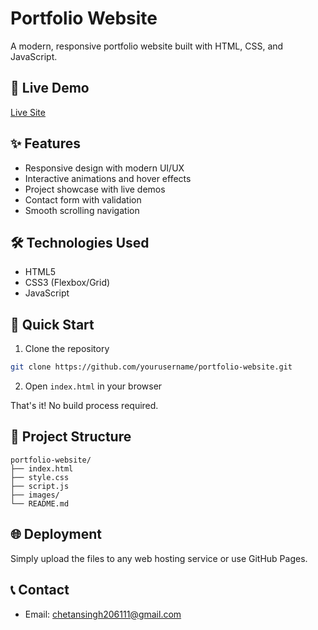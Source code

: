 # Portfolio Website

A modern, responsive portfolio website built with HTML, CSS, and JavaScript.

## 🚀 Live Demo

[Live Site](https://chetan2061.github.io/portfolio/)

## ✨ Features

- Responsive design with modern UI/UX
- Interactive animations and hover effects
- Project showcase with live demos
- Contact form with validation
- Smooth scrolling navigation

## 🛠 Technologies Used

- HTML5
- CSS3 (Flexbox/Grid)
- JavaScript

## 🚀 Quick Start

1. Clone the repository
```bash
git clone https://github.com/yourusername/portfolio-website.git
```

2. Open `index.html` in your browser

That's it! No build process required.

## 📁 Project Structure

```
portfolio-website/
├── index.html
├── style.css
├── script.js
├── images/
└── README.md
```

## 🌐 Deployment

Simply upload the files to any web hosting service or use GitHub Pages.

## 📞 Contact


- Email: chetansingh206111@gmail.com
